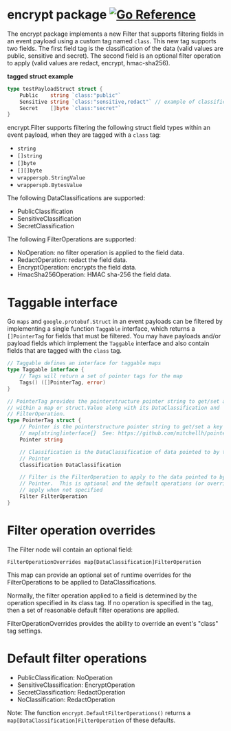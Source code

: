 # encrypt package [![Go Reference](https://pkg.go.dev/badge/github.com/hashicorp/eventlogger/filters/encrypt.svg)](https://pkg.go.dev/github.com/hashicorp/eventlogger/filters/encrypt)

The encrypt package implements a new Filter that supports filtering fields in an
event payload using a custom tag named `class`.  This new tag supports two
fields. The first field tag is the classification of the data (valid values are
public, sensitive and secret).  The second field is an optional filter operation
to apply (valid values are redact, encrypt, hmac-sha256).

**tagged struct example**
```go
type testPayloadStruct struct {
    Public    string `class:"public"`
    Sensitive string `class:"sensitive,redact"` // example of classification,operation
    Secret    []byte `class:"secret"`
}

```

encrypt.Filter supports filtering the following struct field types within an
event payload, when they are tagged with a `class` tag:
* `string`
* `[]string`
* `[]byte`
* `[][]byte`
* `wrapperspb.StringValue`
* `wrapperspb.BytesValue`

The following DataClassifications are supported:
* PublicClassification
* SensitiveClassification
* SecretClassification

The following FilterOperations are supported:
* NoOperation: no filter operation is applied to the field data.
* RedactOperation: redact the field data. 
* EncryptOperation: encrypts the field data.
* HmacSha256Operation: HMAC sha-256 the field data.



# Taggable interface
Go `maps` and `google.protobuf.Struct` in an event payloads can be filtered by
implementing a single function `Taggable` interface, which returns a
`[]PointerTag` for fields that must be filtered.  You may have payloads and/or
payload fields which implement the `Taggable` interface and also contain fields
that are tagged with the `class` tag.
```go
// Taggable defines an interface for taggable maps
type Taggable interface {
	// Tags will return a set of pointer tags for the map
	Tags() ([]PointerTag, error)
}

// PointerTag provides the pointerstructure pointer string to get/set a key
// within a map or struct.Value along with its DataClassification and
// FilterOperation.
type PointerTag struct {
	// Pointer is the pointerstructure pointer string to get/set a key within a
	// map[string]interface{}  See: https://github.com/mitchellh/pointerstructure
	Pointer string

	// Classification is the DataClassification of data pointed to by the
	// Pointer
	Classification DataClassification

	// Filter is the FilterOperation to apply to the data pointed to by the
	// Pointer.  This is optional and the default operations (or overrides) will
	// apply when not specified
	Filter FilterOperation
}
``` 

# Filter operation overrides

The Filter node will contain an optional field:

`FilterOperationOverrides map[DataClassification]FilterOperation`

This map can provide an optional set of runtime overrides for the FilterOperations to be applied to DataClassifications.

Normally, the filter operation applied to a field is determined by the operation
specified in its class tag. If no operation is specified in the tag, then a
set of reasonable default filter operations are applied. 

FilterOperationOverrides provides the ability to override an event's "class" tag settings.


# Default filter operations
* PublicClassification: NoOperation
* SensitiveClassification: EncryptOperation
* SecretClassification: RedactOperation
* NoClassification: RedactOperation

Note: The function `encrypt.DefaultFilterOperations()` returns a `map[DataClassification]FilterOperation` of
these defaults. 